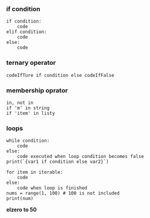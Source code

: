 ### if condition
```
if condition:
    code
elif condition:
    code
else:
    code
```
### ternary operator
```
codeIfTure if condition else codeIfFalse 
```
### membership oprator
```
in, not in
if 'm' in string
if 'item' in listy
```
### loops
```
while condition:
    code
else:
    code executed when loop condition becomes false
print(`{var1 if condition else var2}`)
```
```
for item in iterable:
    code
else:
    code when loop is finished
nums = range(1, 100) # 100 is not included
print(num)
```
**elzero to 50**